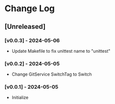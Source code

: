 # Change Log

## [Unreleased]
### [v0.0.3] - 2024-05-06
- Update Makefile to fix unittest name to "unittest"

### [v0.0.2] - 2024-05-05
- Change GitService SwitchTag to Switch

### [v0.0.1] - 2024-05-05
- Initialize
